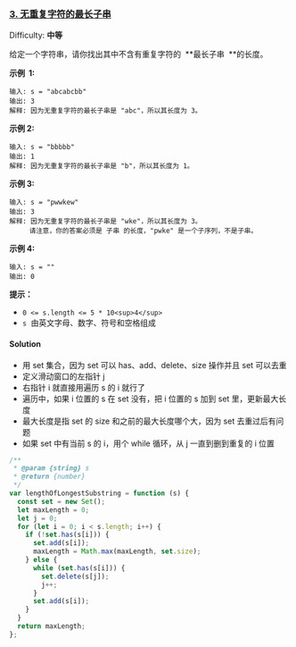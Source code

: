 ### [3\. 无重复字符的最长子串](https://leetcode-cn.com/problems/longest-substring-without-repeating-characters/)

Difficulty: **中等**

给定一个字符串，请你找出其中不含有重复字符的  **最长子串  **的长度。

**示例  1:**

```
输入: s = "abcabcbb"
输出: 3
解释: 因为无重复字符的最长子串是 "abc"，所以其长度为 3。
```

**示例 2:**

```
输入: s = "bbbbb"
输出: 1
解释: 因为无重复字符的最长子串是 "b"，所以其长度为 1。
```

**示例 3:**

```
输入: s = "pwwkew"
输出: 3
解释: 因为无重复字符的最长子串是 "wke"，所以其长度为 3。
     请注意，你的答案必须是 子串 的长度，"pwke" 是一个子序列，不是子串。
```

**示例 4:**

```
输入: s = ""
输出: 0
```

**提示：**

- `0 <= s.length <= 5 * 10<sup>4</sup>`
- `s`  由英文字母、数字、符号和空格组成

#### Solution

- 用 set 集合，因为 set 可以 has、add、delete、size 操作并且 set 可以去重
- 定义滑动窗口的左指针 j
- 右指针 i 就直接用遍历 s 的 i 就行了
- 遍历中，如果 i 位置的 s 在 set 没有，把 i 位置的 s 加到 set 里，更新最大长度
- 最大长度是指 set 的 size 和之前的最大长度哪个大，因为 set 去重过后有问题
- 如果 set 中有当前 s 的 i，用个 while 循环，从 j 一直到删到重复的 i 位置

```js
/**
 * @param {string} s
 * @return {number}
 */
var lengthOfLongestSubstring = function (s) {
  const set = new Set();
  let maxLength = 0;
  let j = 0;
  for (let i = 0; i < s.length; i++) {
    if (!set.has(s[i])) {
      set.add(s[i]);
      maxLength = Math.max(maxLength, set.size);
    } else {
      while (set.has(s[i])) {
        set.delete(s[j]);
        j++;
      }
      set.add(s[i]);
    }
  }
  return maxLength;
};
```
